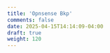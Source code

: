 ```yaml
---
title: 'Opnsense Bkp'
comments: false
date: 2025-04-15T14:14:09-04:00
draft: true
weight: 120
---
```

